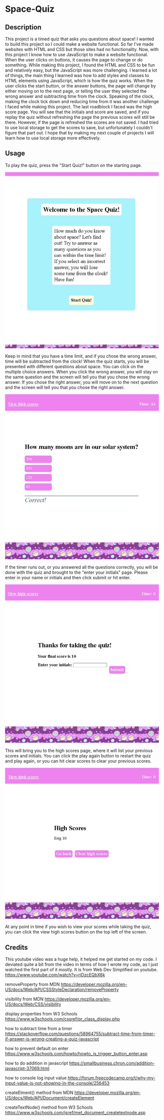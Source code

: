 # Space-Quiz

## Description

This project is a timed quiz that asks you questions about space! I wanted to build this project so I could make a website functional. So far I've made websites with HTML and CSS but those sites had no functionality. Now, with this project I know how to use JavaScript to make a website functional. When the user clicks on buttons, it causes the page to change or do something. While making this project, I found the HTML and CSS to be fun and relatively easy, but the JavaScript was more challenging. I learned a lot of things, the main thing I learned was how to add styles and classes to HTML elements using JavaScript, which is how the quiz works. When the user clicks the start button, or the answer buttons, the page will change by either moving on to the next page, or telling the user they selected the wrong answer and subtracting time from the clock. Speaking of the clock, making the clock tick down and reducing time from it was another challenge I faced while making this project. The last roadblock I faced was the high score page. You will see that the initials and score are saved, and if you replay the quiz without refreshing the page the previous scores will still be there. However, if the page is refreshed the scores are not saved. I had tried to use local storage to get the scores to save, but unfortunately I couldn't figure that part out. I hope that by making my next couple of projects I will learn how to use local storage more effectively.

## Usage

To play the quiz, press the "Start Quiz!" button on the starting page.

![start page](./assets/images/Space-quiz-start.JPG)

 Keep in mind that you have a time limit, and if you chose the wrong answer, time will be subtracted from the clock! When the quiz starts, you will be presented with different questions about space. You can click on the multiple choice answers. When you click the wrong answer, you will stay on the same question and the screen will tell you that you chose the wrong answer. If you chose the right answer, you will move on to the next question and the screen will tell you that you chose the right answer.
 
 ![right answer](./assets/images/space-quiz-question.JPG)
 
  If the timer runs out, or you answered all the questions correctly, you will be done with the quiz and brought to the "enter your initials" page. Please enter in your name or initials and then click submit or hit enter. 
  
 ![initials page](./assets/images/space-quiz-initials.JPG)
  
  This will bring you to the high scores page, where it will list your previous scores and initials. You can click the play again button to restart the quiz and play again, or you can hit clear scores to clear your previous scores. 
  
  ![scores page](./assets/images/space-quiz-highscore.JPG)
  
  At any point in time if you wish to view your scores while taking the quiz, you can click the view high scores button on the top left of the screen.

## Credits

This youtube video was a huge help, it helped me get started on my code. I deviated quite a bit from the video in terms of how I wrote my code, as I just watched the first part of it mostly. It is from Web Dev Simplified on youtube.
https://www.youtube.com/watch?v=riDzcEQbX6k

removeProperty from MDN 
https://developer.mozilla.org/en-US/docs/Web/API/CSSStyleDeclaration/removeProperty

visibility from MDN
https://developer.mozilla.org/en-US/docs/Web/CSS/visibility

display properties from W3 Schools
https://www.w3schools.com/cssref/pr_class_display.php

how to subtract time from a timer
https://stackoverflow.com/questions/58964755/subtract-time-from-timer-if-answer-is-wrong-creating-a-quiz-javascript

how to prevent default on enter 
https://www.w3schools.com/howto/howto_js_trigger_button_enter.asp

how to do addition in javascript
https://smallbusiness.chron.com/addition-javascript-37069.html

how to console log input value
https://forum.freecodecamp.org/t/why-my-input-value-is-not-showing-in-the-console/256453

createElment() method from MDN
https://developer.mozilla.org/en-US/docs/Web/API/Document/createElement

createTextNode() method from W3 Schools
https://www.w3schools.com/jsref/met_document_createtextnode.asp